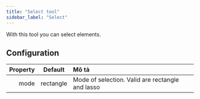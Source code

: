 ```yaml
---
title: "Select tool"
sidebar_label: "Select"
---
```



With this tool you can select elements.

## Configuration

| Property |  Default  | Mô tả                                            |
| --------:|:---------:|:------------------------------------------------ |
|     mode | rectangle | Mode of selection. Valid are rectangle and lasso |
